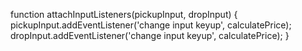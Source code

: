 function attachInputListeners(pickupInput, dropInput) {
            pickupInput.addEventListener('change input keyup', calculatePrice);
            dropInput.addEventListener('change input keyup', calculatePrice);
        }
